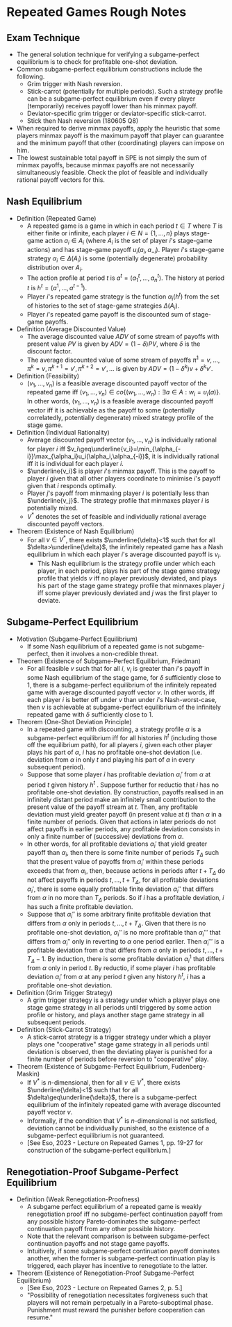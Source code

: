 # Repeated Games Rough Notes

## Exam Technique
- The general solution technique for verifying a subgame-perfect equilibrium is to check for profitable one-shot deviation.
- Common subgame-perfect equilibrium constructions include the following.
	- Grim trigger with Nash reversion.
	- Stick-carrot (potentially for multiple periods). Such a strategy profile can be a subgame-perfect equilibrium even if every player (temporarily) receives payoff lower than his minmax payoff.
	- Deviator-specific grim trigger or deviator-specific stick-carrot.
	- Stick then Nash reversion (180605 Q8)
- When required to derive minmax payoffs, apply the heuristic that some players minmax payoff is the maximum payoff that player can guarantee and the minimum payoff that other (coordinating) players can impose on him.
- The lowest sustainable total payoff in SPE is not simply the sum of minmax payoffs, because minmax payoffs are not necessarily simultaneously feasible. Check the plot of feasible and individually rational payoff vectors for this.

## Nash Equilibrium
- Definition (Repeated Game)
	- A repeated game is a game in which in each period $t\in T$ where $T$ is either finite or infinite, each player $i\in N=\{1,\ldots,n\}$ plays stage-game action $a_i\in A_i$ (where $A_i$ is the set of player $i$'s stage-game actions) and has stage-game payoff $u_i(a_i,a_{-i})$. Player $i$'s stage-game strategy $\alpha_i\in\Delta(A_i)$ is some (potentially degenerate) probability distribution over $A_i$.
	- The action profile at period $t$ is $a^t=(a_1^t,\ldots,a_n^t)$. The history at period $t$ is $h^t=(a^1,\ldots,a^{t-1})$.
	- Player $i$'s repeated game strategy is the function $\alpha_i(h^t)$ from the set of histories to the set of stage-game strategies $\Delta(A_i)$.
	- Player $i$'s repeated game payoff is the discounted sum of stage-game payoffs.
- Definition (Average Discounted Value)
	- The average discounted value $ADV$ of some stream of payoffs with present value $PV$ is given by $ADV=(1-\delta)PV$, where $\delta$ is the discount factor.
	- The average discounted value of some stream of payoffs $\pi^1=v,\ldots,\pi^k=v,\pi^{k+1}=v',\pi^{k+2}=v',\ldots$ is given by $ADV=(1-\delta^k)v+\delta^kv'$.
- Definition (Feasibility)
	- $(v_1,\ldots,v_n)$ is a feasible average discounted payoff vector of the repeated game iff $(v_1,\ldots,v_n)\in co\{(w_1,\ldots,w_n):\exists a\in A:w_i=u_i(a)\}$. In other words, $(v_1,\ldots,v_n)$ is a feasible average discounted payoff vector iff it is achievable as the payoff to some (potentially correlatedly, potentially degenerate) mixed strategy profile of the stage game.
- Definition (Individual Rationality)
	- Average discounted payoff vector $(v_1,\ldots,v_n)$ is individually rational for player $i$ iff $v_i\geq\underline{v_i}=\min_{\alpha_{-i}}\max_{\alpha_i}u_i(\alpha_i,\alpha_{-i})$, it is individually rational iff it is individual for each player $i$.
	- $\underline{v_i}$ is player $i$'s minmax payoff. This is the payoff to player $i$ given that all other players coordinate to minimise $i$'s payoff given that $i$ responds optimally.
	- Player $j$'s payoff from minmaxing player $i$ is potentially less than $\underline{v_j}$. The strategy profile that minmaxes player $i$ is potentially mixed.
	- $V^*$ denotes the set of feasible and individually rational average discounted payoff vectors.
- Theorem (Existence of Nash Equilibrium)
	- For all $v\in V^*$, there exists $\underline{\delta}<1$ such that for all $\delta>\underline{\delta}$, the infinitely repeated game has a Nash equilibrium in which each player $i$'s average discounted payoff is $v_i$.
		- This Nash equilibrium is the strategy profile under which each player, in each period, plays his part of the stage game strategy profile that yields $v$ iff no player previously deviated, and plays his part of the stage game strategy profile that minmaxes player $j$ iff some player previously deviated and $j$ was the first player to deviate.

## Subgame-Perfect Equilibrium
- Motivation (Subgame-Perfect Equilibrium)
	- If some Nash equilibrium of a repeated game is not subgame-perfect, then it involves a non-credible threat.
- Theorem (Existence of Subgame-Perfect Equilibrium, Friedman)
	- For all feasible $v$ such that for all $i$, $v_i$ is greater than $i$'s payoff in some Nash equilibrium of the stage game, for $\delta$ sufficiently close to $1$, there is a subgame-perfect equilibrium of the infinitely repeated game with average discounted payoff vector $v$. In other words, iff each player $i$ is better off under $v$ than under $i$'s Nash-worst-case, then $v$ is achievable at subgame-perfect equilibrium of the infinitely repeated game with $\delta$ sufficiently close to $1$.
- Theorem (One-Shot Deviation Principle)
	- In a repeated game with discounting, a strategy profile $\alpha$ is a subgame-perfect equilibrium iff for all histories $h^t$ (including those off the equilibrium path), for all players $i$, given each other player plays his part of $\alpha$, $i$ has no profitable one-shot deviation (i.e. deviation from $\alpha$ in only $t$ and playing his part of $\alpha$ in every subsequent period).
	- Suppose that some player $i$ has profitable deviation $\alpha_i'$ from $\alpha$ at period $t$ given history $h^t$ . Suppose further for reductio that $i$ has no profitable one-shot deviation. By construction, payoffs realised in an infinitely distant period make an infinitely small contribution to the present value of the payoff stream at $t$. Then, any profitable deviation must yield greater payoff (in present value at $t$) than $\alpha$ in a finite number of periods. Given that actions in later periods do not affect payoffs in earlier periods, any profitable deviation consists in only a finite number of (successive) deviations from $\alpha$.
	- In other words, for all profitable deviations $\alpha_i'$ that yield greater payoff than $\alpha_i$, then there is some finite number of periods $T_{\Delta}$ such that the present value of payoffs from $\alpha_i'$ within these periods exceeds that from $\alpha_i$, then, because actions in periods after $t+T_{\Delta}$ do not affect payoffs in periods $t,\ldots,t+T_{\Delta}$, for all profitable deviations $\alpha_i'$, there is some equally profitable finite deviation $\alpha_i''$ that differs from $\alpha$ in no more than $T_{\Delta}$ periods. So if $i$ has a profitable deviation, $i$ has such a finite profitable deviation.
	- Suppose that $\alpha_i''$ is some arbitrary finite profitable deviation that differs from $\alpha$ only in periods $t,\ldots,t+T_{\Delta}$. Given that there is no profitable one-shot deviation, $\alpha_i''$ is no more profitable than $\alpha_i'''$ that differs from $\alpha_i''$ only in reverting to $\alpha$ one period earlier. Then $\alpha_i'''$ is a profitable deviation from $\alpha$ that differs from $\alpha$ only in periods $t,\ldots,t+T_{\Delta}-1$. By induction, there is some profitable deviation $\alpha_i^1$ that differs from $\alpha$ only in period $t$. By reductio, if some player $i$ has profitable deviation $\alpha_i'$ from $\alpha$ at any period $t$ given any history $h^t$, $i$ has a profitable one-shot deviation.
- Definition (Grim Trigger Strategy)
	- A grim trigger strategy is a strategy under which a player plays one stage game strategy in all periods until triggered by some action profile or history, and plays another stage game strategy in all subsequent periods.
- Definition (Stick-Carrot Strategy)
	- A stick-carrot strategy is a trigger strategy under which a player plays one "cooperative" stage game strategy in all periods until deviation is observed, then the deviating player is punished for a finite number of periods before reversion to "cooperative" play.
- Theorem (Existence of Subgame-Perfect Equilibrium, Fudenberg-Maskin)
	- If $V^*$ is $n$-dimensional, then for all $v\in V^*$, there exists $\underline{\delta}<1$ such that for all $\delta\geq\underline{\delta}$, there is a subgame-perfect equilibrium of the infinitely repeated game with average discounted payoff vector $v$.
	- Informally, if the condition that $V^*$ is $n$-dimensional is not satisfied, deviation cannot be individually punished, so the existence of a subgame-perfect equilibrium is not guaranteed.
	- \[See Eso, 2023 - Lecture on Repeated Games 1, pp. 19-27 for construction of the subgame-perfect equilibrium.\]

## Renegotiation-Proof Subgame-Perfect Equilibrium
- Definition (Weak Renegotiation-Proofness)
	- A subgame perfect equilibrium of a repeated game is weakly renegotiation proof iff no subgame-perfect continuation payoff from any possible history Pareto-dominates the subgame-perfect continuation payoff from any other possible history.
	- Note that the relevant comparison is between subgame-perfect continuation payoffs and not stage game payoffs.
	- Intuitively, if some subgame-perfect continuation payoff dominates another, when the former is subgame-perfect continuation play is triggered, each player has incentive to renegotiate to the latter.
- Theorem (Existence of Renegotiation-Proof Subgame-Perfect Equilibrium)
	- \[See Eso, 2023 - Lecture on Repeated Games 2, p. 5.\]
	- "Possibility of renegotiation necessitates forgiveness such that players will not remain perpetually in a Pareto-suboptimal phase. Punishment must reward the punisher before cooperation can resume."
